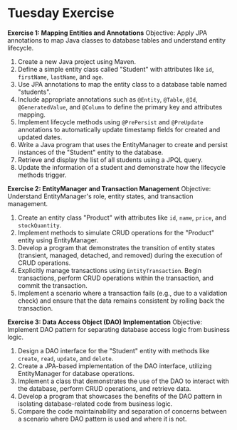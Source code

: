 # Tuesday Exercise

**Exercise 1: Mapping Entities and Annotations**
Objective: Apply JPA annotations to map Java classes to database tables and understand entity lifecycle.

1. Create a new Java project using Maven.
2. Define a simple entity class called "Student" with attributes like `id`, `firstName`, `lastName`, and `age`.
3. Use JPA annotations to map the entity class to a database table named "students".
4. Include appropriate annotations such as `@Entity`, `@Table`, `@Id`, `@GeneratedValue`, and `@Column` to define the primary key and attributes mapping.
5. Implement lifecycle methods using `@PrePersist` and `@PreUpdate` annotations to automatically update timestamp fields for created and updated dates.
6. Write a Java program that uses the EntityManager to create and persist instances of the "Student" entity to the database.
7. Retrieve and display the list of all students using a JPQL query.
8. Update the information of a student and demonstrate how the lifecycle methods trigger.

**Exercise 2: EntityManager and Transaction Management**
Objective: Understand EntityManager's role, entity states, and transaction management.

1. Create an entity class "Product" with attributes like `id`, `name`, `price`, and `stockQuantity`.
2. Implement methods to simulate CRUD operations for the "Product" entity using EntityManager.
3. Develop a program that demonstrates the transition of entity states (transient, managed, detached, and removed) during the execution of CRUD operations.
4. Explicitly manage transactions using `EntityTransaction`. Begin transactions, perform CRUD operations within the transaction, and commit the transaction.
5. Implement a scenario where a transaction fails (e.g., due to a validation check) and ensure that the data remains consistent by rolling back the transaction.

**Exercise 3: Data Access Object (DAO) Implementation**
Objective: Implement DAO pattern for separating database access logic from business logic.

1. Design a DAO interface for the "Student" entity with methods like `create`, `read`, `update`, and `delete`.
2. Create a JPA-based implementation of the DAO interface, utilizing EntityManager for database operations.
3. Implement a class that demonstrates the use of the DAO to interact with the database, perform CRUD operations, and retrieve data.
4. Develop a program that showcases the benefits of the DAO pattern in isolating database-related code from business logic.
5. Compare the code maintainability and separation of concerns between a scenario where DAO pattern is used and where it is not.

